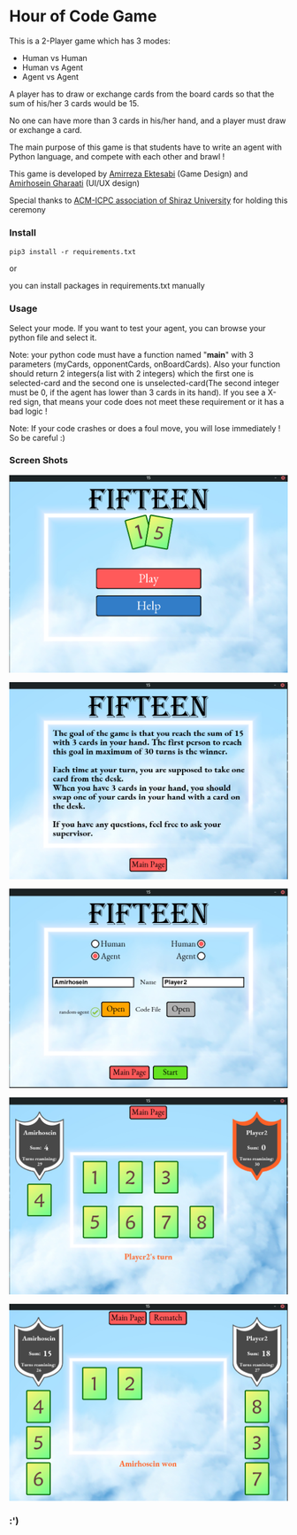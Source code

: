 # Hour of Code Game

This is a 2-Player game which has 3 modes:

* Human vs Human
* Human vs Agent
* Agent vs Agent
  
A player has to draw or exchange cards from the board cards so that the sum of his/her 3 cards would be 15.

No one can have more than 3 cards in his/her hand, and a player must draw or exchange a card.

The main purpose of this game is that students have to write an agent with Python language, and compete with each other and brawl !

This game is developed by [Amirreza Ektesabi](https://github.com/ar-ekt/) (Game Design) and [Amirhosein Gharaati](https://github.com/AmirHosein-Gharaati/) (UI/UX design)

Special thanks to [ACM-ICPC association of Shiraz University](http://acm.shirazu.ac.ir/) for holding this ceremony

### Install

    pip3 install -r requirements.txt

or 

you can install packages in requirements.txt manually

### Usage

Select your mode. If you want to test your agent, you can browse your python file and select it.

Note: your python code must have a function named "**main**" with 3 parameters (myCards, opponentCards, onBoardCards). Also your function should return 2 integers(a list with 2 integers) which the first one is selected-card and the second one is unselected-card(The second integer must be 0, if the agent has lower than 3 cards in its hand). If you see a X-red sign, that means your code does not meet these requirement or it has a bad logic !

Note: If your code crashes or does a foul move, you will lose immediately ! So be careful :)


### Screen Shots

![Alt](./ScreenShots/1.png)

![Alt](./ScreenShots/2.png)

![Alt](./ScreenShots/3.png)

![Alt](./ScreenShots/4.png)

![Alt](./ScreenShots/5.png)


### :')